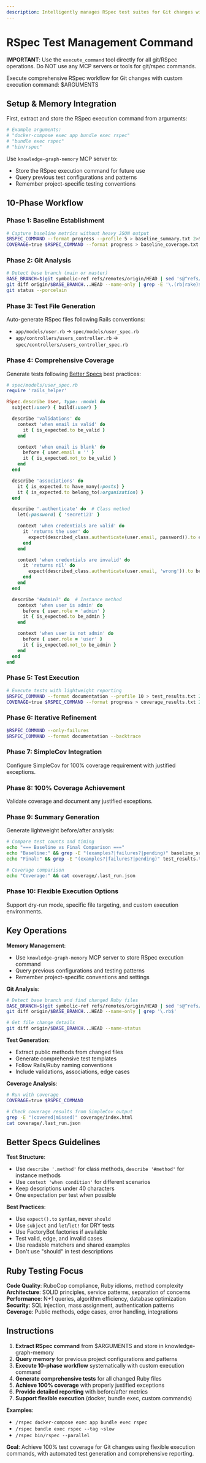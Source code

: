 ```yaml
---
description: Intelligently manages RSpec test suites for Git changes with automated test generation, comprehensive coverage, and flexible execution commands (docker, bundle exec, etc.).
---
```


# RSpec Test Management Command

**IMPORTANT**: Use the `execute_command` tool directly for all git/RSpec operations. Do NOT use any MCP servers or tools for git/rspec commands.

Execute comprehensive RSpec workflow for Git changes with custom execution command: $ARGUMENTS

## Setup & Memory Integration

First, extract and store the RSpec execution command from arguments:
```bash
# Example arguments:
# "docker-compose exec app bundle exec rspec"
# "bundle exec rspec"
# "bin/rspec"
```

Use `knowledge-graph-memory` MCP server to:
- Store the RSpec execution command for future use
- Query previous test configurations and patterns
- Remember project-specific testing conventions

## 10-Phase Workflow

### Phase 1: Baseline Establishment
```bash
# Capture baseline metrics without heavy JSON output
$RSPEC_COMMAND --format progress --profile 5 > baseline_summary.txt 2>&1
COVERAGE=true $RSPEC_COMMAND --format progress > baseline_coverage.txt 2>&1
```

### Phase 2: Git Analysis
```bash
# Detect base branch (main or master)
BASE_BRANCH=$(git symbolic-ref refs/remotes/origin/HEAD | sed 's@^refs/remotes/origin/@@')
git diff origin/$BASE_BRANCH...HEAD --name-only | grep -E '\.(rb|rake)$|Gemfile'
git status --porcelain
```

### Phase 3: Test File Generation
Auto-generate RSpec files following Rails conventions:
- `app/models/user.rb` → `spec/models/user_spec.rb`
- `app/controllers/users_controller.rb` → `spec/controllers/users_controller_spec.rb`

### Phase 4: Comprehensive Coverage
Generate tests following [Better Specs](https://www.betterspecs.org/) best practices:
```ruby
# spec/models/user_spec.rb
require 'rails_helper'

RSpec.describe User, type: :model do
  subject(:user) { build(:user) }

  describe 'validations' do
    context 'when email is valid' do
      it { is_expected.to be_valid }
    end

    context 'when email is blank' do
      before { user.email = '' }
      it { is_expected.not_to be_valid }
    end
  end

  describe 'associations' do
    it { is_expected.to have_many(:posts) }
    it { is_expected.to belong_to(:organization) }
  end

  describe '.authenticate' do  # Class method
    let(:password) { 'secret123' }

    context 'when credentials are valid' do
      it 'returns the user' do
        expect(described_class.authenticate(user.email, password)).to eq(user)
      end
    end

    context 'when credentials are invalid' do
      it 'returns nil' do
        expect(described_class.authenticate(user.email, 'wrong')).to be_nil
      end
    end
  end

  describe '#admin?' do  # Instance method
    context 'when user is admin' do
      before { user.role = 'admin' }
      it { is_expected.to be_admin }
    end

    context 'when user is not admin' do
      before { user.role = 'user' }
      it { is_expected.not_to be_admin }
    end
  end
end
```

### Phase 5: Test Execution
```bash
# Execute tests with lightweight reporting
$RSPEC_COMMAND --format documentation --profile 10 > test_results.txt 2>&1
COVERAGE=true $RSPEC_COMMAND --format progress > coverage_results.txt 2>&1
```

### Phase 6: Iterative Refinement
```bash
$RSPEC_COMMAND --only-failures
$RSPEC_COMMAND --format documentation --backtrace
```

### Phase 7: SimpleCov Integration
Configure SimpleCov for 100% coverage requirement with justified exceptions.

### Phase 8: 100% Coverage Achievement
Validate coverage and document any justified exceptions.

### Phase 9: Summary Generation
Generate lightweight before/after analysis:
```bash
# Compare test counts and timing
echo "=== Baseline vs Final Comparison ==="
echo "Baseline:" && grep -E "(examples?|failures?|pending)" baseline_summary.txt
echo "Final:" && grep -E "(examples?|failures?|pending)" test_results.txt

# Coverage comparison
echo "Coverage:" && cat coverage/.last_run.json
```

### Phase 10: Flexible Execution Options
Support dry-run mode, specific file targeting, and custom execution environments.

## Key Operations

**Memory Management**:
- Use `knowledge-graph-memory` MCP server to store RSpec execution command
- Query previous configurations and testing patterns
- Remember project-specific conventions and settings

**Git Analysis**:
```bash
# Detect base branch and find changed Ruby files
BASE_BRANCH=$(git symbolic-ref refs/remotes/origin/HEAD | sed 's@^refs/remotes/origin/@@')
git diff origin/$BASE_BRANCH...HEAD --name-only | grep '\.rb$'

# Get file change details
git diff origin/$BASE_BRANCH...HEAD --name-status
```

**Test Generation**:
- Extract public methods from changed files
- Generate comprehensive test templates
- Follow Rails/Ruby naming conventions
- Include validations, associations, edge cases

**Coverage Analysis**:
```bash
# Run with coverage
COVERAGE=true $RSPEC_COMMAND

# Check coverage results from SimpleCov output
grep -E "(covered|missed)" coverage/index.html
cat coverage/.last_run.json
```

## Better Specs Guidelines

**Test Structure**:
- Use `describe '.method'` for class methods, `describe '#method'` for instance methods
- Use `context 'when condition'` for different scenarios
- Keep descriptions under 40 characters
- One expectation per test when possible

**Best Practices**:
- Use `expect().to` syntax, never `should`
- Use `subject` and `let`/`let!` for DRY tests
- Use FactoryBot factories if available
- Test valid, edge, and invalid cases
- Use readable matchers and shared examples
- Don't use "should" in test descriptions

## Ruby Testing Focus

**Code Quality**: RuboCop compliance, Ruby idioms, method complexity
**Architecture**: SOLID principles, service patterns, separation of concerns
**Performance**: N+1 queries, algorithm efficiency, database optimization
**Security**: SQL injection, mass assignment, authentication patterns
**Coverage**: Public methods, edge cases, error handling, integrations

## Instructions

1. **Extract RSpec command** from $ARGUMENTS and store in knowledge-graph-memory
2. **Query memory** for previous project configurations and patterns
3. **Execute 10-phase workflow** systematically with custom execution command
4. **Generate comprehensive tests** for all changed Ruby files
5. **Achieve 100% coverage** with properly justified exceptions
6. **Provide detailed reporting** with before/after metrics
7. **Support flexible execution** (docker, bundle exec, custom commands)

**Examples**:
- `/rspec docker-compose exec app bundle exec rspec`
- `/rspec bundle exec rspec --tag ~slow`
- `/rspec bin/rspec --parallel`

**Goal**: Achieve 100% test coverage for Git changes using flexible execution commands, with automated test generation and comprehensive reporting.
